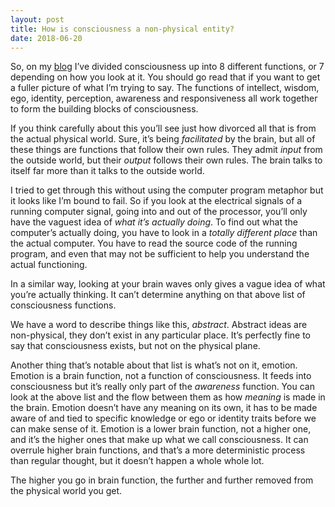 ```yaml
---
layout: post
title: How is consciousness a non-physical entity?
date: 2018-06-20
---
```


<p>So, on my <a href="https://spiritual-musings.quora.com/Chain-of-being">blog</a> I’ve divided consciousness up into 8 different functions, or 7 depending on how you look at it. You should go read that if you want to get a fuller picture of what I’m trying to say. The functions of intellect, wisdom, ego, identity, perception, awareness and responsiveness all work together to form the building blocks of consciousness.</p><p>If you think carefully about this you’ll see just how divorced all that is from the actual physical world. Sure, it’s being <i>facilitated</i> by the brain, but all of these things are functions that follow their own rules. They admit <i>input</i> from the outside world, but their <i>output</i> follows their own rules. The brain talks to itself far more than it talks to the outside world.</p><p>I tried to get through this without using the computer program metaphor but it looks like I’m bound to fail. So if you look at the electrical signals of a running computer signal, going into and out of the processor, you’ll only have the vaguest idea of <i>what it’s actually doing</i>. To find out what the computer’s actually doing, you have to look in a <i>totally different place</i> than the actual computer. You have to read the source code of the running program, and even that may not be sufficient to help you understand the actual functioning.</p><p>In a similar way, looking at your brain waves only gives a vague idea of what you’re actually thinking. It can’t determine anything on that above list of consciousness functions.</p><p>We have a word to describe things like this, <i>abstract</i>. Abstract ideas are non-physical, they don’t exist in any particular place. It’s perfectly fine to say that consciousness exists, but not on the physical plane.</p><p>Another thing that’s notable about that list is what’s not on it, emotion. Emotion is a brain function, not a function of consciousness. It feeds into consciousness but it’s really only part of the <i>awareness</i> function. You can look at the above list and the flow between them as how <i>meaning</i> is made in the brain. Emotion doesn’t have any meaning on its own, it has to be made aware of and tied to specific knowledge or ego or identity traits before we can make sense of it. Emotion is a lower brain function, not a higher one, and it’s the higher ones that make up what we call consciousness. It can overrule higher brain functions, and that’s a more deterministic process than regular thought, but it doesn’t happen a whole whole lot.</p><p>The higher you go in brain function, the further and further removed from the physical world you get.</p>
